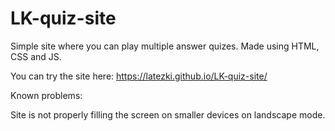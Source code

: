 # LK-quiz-site

Simple site where you can play multiple answer quizes.
Made using HTML, CSS and JS.

You can try the site here: https://latezki.github.io/LK-quiz-site/

Known problems: 

Site is not properly filling the screen on smaller devices on landscape mode.

